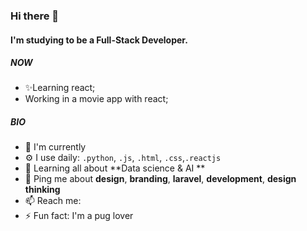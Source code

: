### Hi there 👋

#### I'm studying to be a Full-Stack Developer.

##### NOW

- ✨Learning react;
- Working in a movie app with react;

##### BIO

- 🏢 I'm currently
- ⚙️ I use daily: `.python`, `.js`, `.html`, `.css`,`.reactjs` 
- 🌱 Learning all about **Data science & AI **
- 💬 Ping me about **design**, **branding**, **laravel**, **development**, **design thinking**
- 📫 Reach me: 
- ⚡️ Fun fact: I'm a pug lover 
